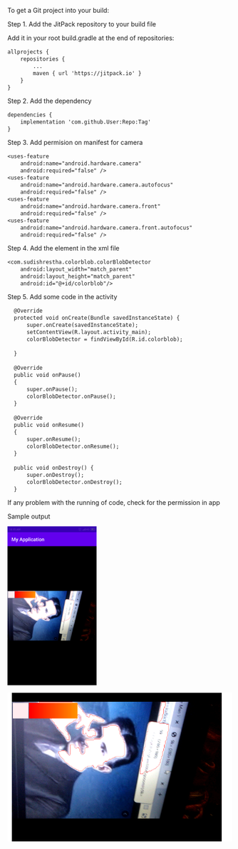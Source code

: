 To get a Git project into your build:

Step 1. Add the JitPack repository to your build file

Add it in your root build.gradle at the end of repositories:

	allprojects {
		repositories {
			...
			maven { url 'https://jitpack.io' }
		}
	}
Step 2. Add the dependency

	dependencies {
		implementation 'com.github.User:Repo:Tag'
	}
  
Step 3.  Add permision on manifest for camera
      <uses-permission android:name="android.permission.CAMERA" />

    <uses-feature
        android:name="android.hardware.camera"
        android:required="false" />
    <uses-feature
        android:name="android.hardware.camera.autofocus"
        android:required="false" />
    <uses-feature
        android:name="android.hardware.camera.front"
        android:required="false" />
    <uses-feature
        android:name="android.hardware.camera.front.autofocus"
        android:required="false" />
        
  Step 4. Add the element in the xml file
  
    <com.sudishrestha.colorblob.colorBlobDetector
        android:layout_width="match_parent"
        android:layout_height="match_parent"
        android:id="@+id/colorblob"/>
   
   Step 5. Add some code in the activity
   
 
      @Override
      protected void onCreate(Bundle savedInstanceState) {
          super.onCreate(savedInstanceState);
          setContentView(R.layout.activity_main);
          colorBlobDetector = findViewById(R.id.colorblob);

      }

      @Override
      public void onPause()
      {
          super.onPause();
          colorBlobDetector.onPause();
      }

      @Override
      public void onResume()
      {
          super.onResume();
          colorBlobDetector.onResume();
      }

      public void onDestroy() {
          super.onDestroy();
          colorBlobDetector.onDestroy();
      }
  
  
  If any problem with the running of code, check for the permission in app
   
   
   Sample output  
   
   <img width="200" alt="screenshots" src="https://raw.githubusercontent.com/sudishrestha/colorblobdetector/master/app/src/main/res/drawable/Screenshot.png"> 
   
   ![sample](https://raw.githubusercontent.com/sudishrestha/colorblobdetector/master/app/src/main/res/drawable/sample.PNG)
 
   
